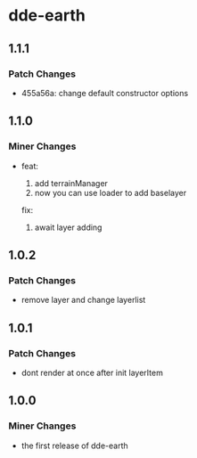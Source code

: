 # dde-earth

## 1.1.1

### Patch Changes

- 455a56a: change default constructor options

## 1.1.0

### Miner Changes

- feat:

  1. add terrainManager
  2. now you can use loader to add baselayer

  fix:

  1. await layer adding

## 1.0.2

### Patch Changes

- remove layer and change layerlist

## 1.0.1

### Patch Changes

- dont render at once after init layerItem

## 1.0.0

### Miner Changes

- the first release of dde-earth
